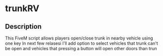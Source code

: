 #  trunkRV
## Description
This FiveM script allows players open/close trunk in nearby vehicle using one key
In next few relasesi I'll add option to select vehicles that trunk can't be open and vehicles that pressing a button will open other doors than trun

